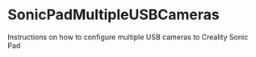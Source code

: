 # SonicPadMultipleUSBCameras
Instructions on how to configure multiple USB cameras to Creality Sonic Pad
